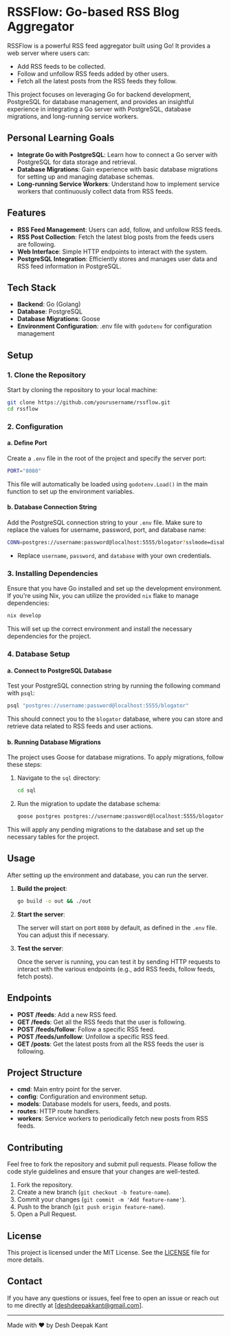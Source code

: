 # RSSFlow: Go-based RSS Blog Aggregator

RSSFlow is a powerful RSS feed aggregator built using Go! It provides a web server where users can:

- Add RSS feeds to be collected.
- Follow and unfollow RSS feeds added by other users.
- Fetch all the latest posts from the RSS feeds they follow.

This project focuses on leveraging Go for backend development, PostgreSQL for database management, and provides an insightful experience in integrating a Go server with PostgreSQL, database migrations, and long-running service workers.

## Personal Learning Goals

- **Integrate Go with PostgreSQL**: Learn how to connect a Go server with PostgreSQL for data storage and retrieval.
- **Database Migrations**: Gain experience with basic database migrations for setting up and managing database schemas.
- **Long-running Service Workers**: Understand how to implement service workers that continuously collect data from RSS feeds.

## Features

- **RSS Feed Management**: Users can add, follow, and unfollow RSS feeds.
- **RSS Post Collection**: Fetch the latest blog posts from the feeds users are following.
- **Web Interface**: Simple HTTP endpoints to interact with the system.
- **PostgreSQL Integration**: Efficiently stores and manages user data and RSS feed information in PostgreSQL.

## Tech Stack

- **Backend**: Go (Golang)
- **Database**: PostgreSQL
- **Database Migrations**: Goose
- **Environment Configuration**: .env file with `godotenv` for configuration management

## Setup

### 1. Clone the Repository

Start by cloning the repository to your local machine:

```bash
git clone https://github.com/yourusername/rssflow.git
cd rssflow
```

### 2. Configuration

#### a. Define Port

Create a `.env` file in the root of the project and specify the server port:

```bash
PORT="8080"
```

This file will automatically be loaded using `godotenv.Load()` in the main function to set up the environment variables.

#### b. Database Connection String

Add the PostgreSQL connection string to your `.env` file. Make sure to replace the values for username, password, port, and database name:

```bash
CONN=postgres://username:password@localhost:5555/blogator?sslmode=disable
```

- Replace `username`, `password`, and `database` with your own credentials.

### 3. Installing Dependencies

Ensure that you have Go installed and set up the development environment. If you're using Nix, you can utilize the provided `nix` flake to manage dependencies:

```bash
nix develop
```

This will set up the correct environment and install the necessary dependencies for the project.

### 4. Database Setup

#### a. Connect to PostgreSQL Database

Test your PostgreSQL connection string by running the following command with `psql`:

```bash
psql "postgres://username:password@localhost:5555/blogator"
```

This should connect you to the `blogator` database, where you can store and retrieve data related to RSS feeds and user actions.

#### b. Running Database Migrations

The project uses Goose for database migrations. To apply migrations, follow these steps:

1. Navigate to the `sql` directory:

   ```bash
   cd sql
   ```

2. Run the migration to update the database schema:

   ```bash
   goose postgres postgres://username:password@localhost:5555/blogator up
   ```

This will apply any pending migrations to the database and set up the necessary tables for the project.

## Usage

After setting up the environment and database, you can run the server.

1. **Build the project**:

   ```bash
   go build -o out && ./out
   ```

2. **Start the server**:

   The server will start on port `8080` by default, as defined in the `.env` file. You can adjust this if necessary.

3. **Test the server**:

   Once the server is running, you can test it by sending HTTP requests to interact with the various endpoints (e.g., add RSS feeds, follow feeds, fetch posts).

## Endpoints

- **POST /feeds**: Add a new RSS feed.
- **GET /feeds**: Get all the RSS feeds that the user is following.
- **POST /feeds/follow**: Follow a specific RSS feed.
- **POST /feeds/unfollow**: Unfollow a specific RSS feed.
- **GET /posts**: Get the latest posts from all the RSS feeds the user is following.

## Project Structure

- **cmd**: Main entry point for the server.
- **config**: Configuration and environment setup.
- **models**: Database models for users, feeds, and posts.
- **routes**: HTTP route handlers.
- **workers**: Service workers to periodically fetch new posts from RSS feeds.

## Contributing

Feel free to fork the repository and submit pull requests. Please follow the code style guidelines and ensure that your changes are well-tested.

1. Fork the repository.
2. Create a new branch (`git checkout -b feature-name`).
3. Commit your changes (`git commit -m 'Add feature-name'`).
4. Push to the branch (`git push origin feature-name`).
5. Open a Pull Request.

## License

This project is licensed under the MIT License. See the [LICENSE](LICENSE) file for more details.

## Contact

If you have any questions or issues, feel free to open an issue or reach out to me directly at [deshdeepakkant@gmail.com].

---

Made with ❤️ by Desh Deepak Kant